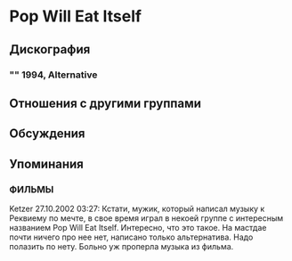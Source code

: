 # Pop Will Eat Itself



## Дискография

### "" 1994, Alternative




## Отношения с другими группами


## Обсуждения


## Упоминания

### ФИЛЬМЫ

Ketzer 27.10.2002 03:27:
Кстати, мужик, который написал музыку к Реквиему по мечте, в свое время играл в некоей группе с интересным названием Pop Will Eat Itself. Интересно, что это такое. На мастдае почти ничего про нее нет, написано только альтернатива. Надо полазить по нету. Больно уж проперла музыка из фильма.


